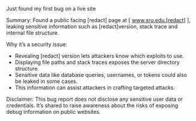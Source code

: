 Just found my first bug on a live site

Summary:
Found a public facing [redact] page at [ www.sru.edu.[redact] ], leaking sensitive information such as [redact]version, stack trace and internal file structure.

Why it’s a security issue:
- Revealing [redact] version lets attackers know which exploits to use.
- Displaying file paths and stack traces exposes the server directory structure.
- Sensitive data like database queries, usernames, or tokens could also be leaked in some cases.
- This information can assist attackers in crafting targeted attacks.

Disclaimer:
This bug report does not disclose any sensitive user data or credentials.
It’s shared to raise awareness about the risks of exposing debug information on public websites.
